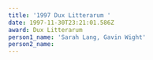 ```yaml
---
title: '1997 Dux Litterarum '
date: 1997-11-30T23:21:01.586Z
award: Dux Litterarum
person1_name: 'Sarah Lang, Gavin Wight'
person2_name:
---
```


